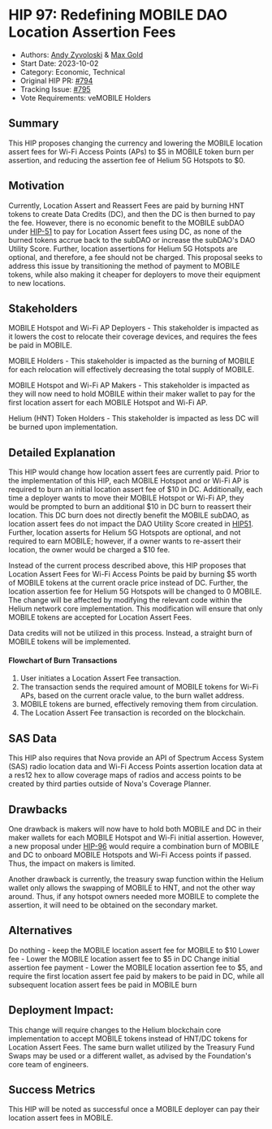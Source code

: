   # HIP 97: Redefining MOBILE DAO Location Assertion Fees

- Authors: [Andy Zyvoloski](https://github.com/heatedlime) & [Max Gold](https://github.com/maxgold91)
- Start Date: 2023-10-02
- Category: Economic, Technical
- Original HIP PR: [#794](https://github.com/helium/HIP/pull/794)
- Tracking Issue: [#795](https://github.com/helium/HIP/issues/795)
- Vote Requirements: veMOBILE Holders


## Summary 
This HIP proposes changing the currency and lowering the MOBILE location assert fees for Wi-Fi Access Points (APs) to $5 in MOBILE token burn per assertion, and reducing the assertion fee of Helium 5G Hotspots to $0.

## Motivation 
Currently, Location Assert and Reassert Fees are paid by burning HNT tokens to create Data Credits (DC), and then the DC is then burned to pay the fee. However, there is no economic benefit to the MOBILE subDAO under [HIP-51](https://github.com/helium/HIP/blob/main/0051-helium-dao.md) to pay for Location Assert fees using DC, as none of the burned tokens accrue back to the subDAO or increase the subDAO's DAO Utility Score. Further, location assertions for Helium 5G Hotspots are optional, and therefore, a fee should not be charged. This proposal seeks to address this issue by transitioning the method of payment to MOBILE tokens, while also making it cheaper for deployers to move their equipment to new locations.

## Stakeholders
MOBILE Hotspot and Wi-Fi AP Deployers - This stakeholder is impacted as it lowers the cost to relocate their coverage devices, and requires the fees be paid in MOBILE.

MOBILE Holders - This stakeholder is impacted as the burning of MOBILE for each relocation will effectively decreasing the total supply of MOBILE. 

MOBILE Hotspot and Wi-Fi AP Makers - This stakeholder is impacted as they will now need to hold MOBILE within their maker wallet to pay for the first location assert for each MOBILE Hotspot and Wi-Fi AP.

Helium (HNT) Token Holders - This stakeholder is impacted as less DC will be burned upon implementation.

## Detailed Explanation 
This HIP would change how location assert fees are currently paid. Prior to the implementation of this HIP, each MOBILE Hotspot and or Wi-Fi AP is required to burn an initial location assert fee of $10 in DC. Additionally, each time a deployer wants to move their MOBILE Hotspot or Wi-Fi AP, they would be prompted to burn an additional $10 in DC burn to reassert their location. This DC burn does not directly benefit the MOBILE subDAO, as location assert fees do not impact the DAO Utility Score created in [HIP51](https://github.com/helium/HIP/blob/main/0051-helium-dao.md). Further, location asserts for Helium 5G Hotspots are optional, and not required to earn MOBILE; however, if a owner wants to re-assert their location, the owner would be charged a $10 fee. 

Instead of the current process described above, this HIP proposes that Location Assert Fees for Wi-Fi Access Points be paid by burning $5 worth of MOBILE tokens at the current oracle price instead of DC. Further, the location assertion fee for Helium 5G Hotspots will be changed to 0 MOBILE. The change will be affected by modifying the relevant code within the Helium network core implementation. This modification will ensure that only MOBILE tokens are accepted for Location Assert Fees.

Data credits will not be utilized in this process. Instead, a straight burn of MOBILE tokens will be implemented.


#### Flowchart of Burn Transactions

1. User initiates a Location Assert Fee transaction.
2. The transaction sends the required amount of MOBILE tokens for Wi-Fi APs, based on the current oracle value, to the burn wallet address. 
3. MOBILE tokens are burned, effectively removing them from circulation.
4. The Location Assert Fee transaction is recorded on the blockchain.

## SAS Data
This HIP also requires that Nova provide an API of Spectrum Access System (SAS) radio location data and Wi-Fi Access Points assertion location data at a res12 hex to allow coverage maps of radios and access points to be created by third parties outside of Nova's Coverage Planner.

## Drawbacks
One drawback is makers will now have to hold both MOBILE and DC in their maker wallets for each MOBILE Hotspot and Wi-Fi initial assertion. However, a new proposal under [HIP-96](https://github.com/helium/HIP/blob/main/0096-wifi-ap-onboarding-structure.md) would require a combination burn of MOBILE and DC to onboard MOBILE Hotspots and Wi-Fi Access points if passed. Thus, the impact on makers is limited.

Another drawback is currently, the treasury swap function within the Helium wallet only allows the swapping of MOBILE to HNT, and not the other way around. Thus, if any hotspot owners needed more MOBILE to complete the assertion, it will need to be obtained on the secondary market.

## Alternatives
Do nothing - keep the MOBILE location assert fee for MOBILE to $10
Lower fee - Lower the MOBILE location assert fee to $5 in DC
Change initial assertion fee payment - Lower the MOBILE location assertion fee to $5, and require the first location assert fee paid by makers to be paid in DC, while all subsequent location assert fees be paid in MOBILE burn

## Deployment Impact:

This change will require changes to the Helium blockchain core implementation to accept MOBILE tokens instead of HNT/DC tokens for Location Assert Fees.  The same burn wallet utilized by the Treasury Fund Swaps may be used or a different wallet, as advised by the Foundation's core team of engineers.


## Success Metrics
This HIP will be noted as successful once a MOBILE deployer can pay their location assert fees in MOBILE. 
